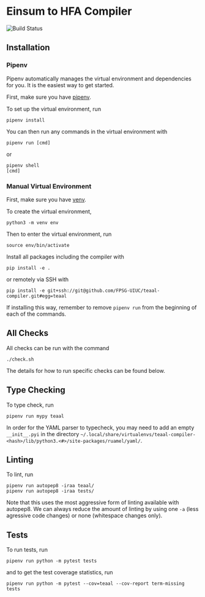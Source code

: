 # Einsum to HFA Compiler
![Build Status](https://github.com/FPSG-UIUC/hfa-compiler/actions/workflows/test.yml/badge.svg)


## Installation

### Pipenv

Pipenv automatically manages the virtual environment and dependencies for you.
It is the easiest way to get started.

First, make sure you have [pipenv](https://pipenv.pypa.io/en/latest/).

To set up the virtual environment, run
```
pipenv install
```

You can then run any commands in the virtual environment with
```
pipenv run [cmd]
```
or
```
pipenv shell
[cmd]
```

### Manual Virtual Environment

First, make sure you have [venv](https://docs.python.org/3/library/venv.html).

To create the virtual environment,
```
python3 -m venv env
```

Then to enter the virtual environment, run
```
source env/bin/activate
```

Install all packages including the compiler with
```
pip install -e .
```

or remotely via SSH with
```
pip install -e git+ssh://git@github.com/FPSG-UIUC/teaal-compiler.git#egg=teaal
```

If installing this way, remember to remove `pipenv run` from the beginning of
each of the commands.

## All Checks

All checks can be run with the command
```
./check.sh
```
The details for how to run specific checks can be found below.

## Type Checking

To type check, run
```
pipenv run mypy teaal
```

In order for the YAML parser to typecheck, you may need to add an empty
`__init__.pyi` in the directory
`~/.local/share/virtualenvs/teaal-compiler-<hash>/lib/python3.<#>/site-packages/ruamel/yaml/`.

## Linting

To lint, run
```
pipenv run autopep8 -iraa teaal/
pipenv run autopep8 -iraa tests/
```

Note that this uses the most aggressive form of linting available with
autopep8. We can always reduce the amount of linting by using one `-a` (less
agressive code changes) or none (whitespace changes only).


## Tests

To run tests, run
```
pipenv run python -m pytest tests
```
and to get the test coverage statistics, run
```
pipenv run python -m pytest --cov=teaal --cov-report term-missing tests
```
